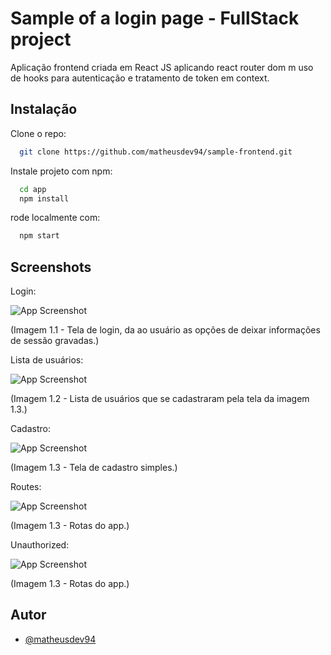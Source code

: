 # Sample of a login page - FullStack project

Aplicação frontend criada em React JS aplicando react router dom m uso de hooks para autenticação e tratamento de token em context.

## Instalação

Clone o repo:

```bash
  git clone https://github.com/matheusdev94/sample-frontend.git
```

Instale projeto com npm:

```bash
  cd app
  npm install
```

rode localmente com:

```bash
  npm start
```

## Screenshots

Login:

![App Screenshot](https://i.ibb.co/kXW05z5/login.png)

(Imagem 1.1 - Tela de login, da ao usuário as opções de deixar informações de sessão gravadas.)

Lista de usuários:

![App Screenshot](https://i.ibb.co/T0THj3f/editor.png)

(Imagem 1.2 - Lista de usuários que se cadastraram pela tela da imagem 1.3.)

Cadastro:

![App Screenshot](https://i.ibb.co/Q9JFyc7/register.png)

(Imagem 1.3 - Tela de cadastro simples.)

Routes:

![App Screenshot](https://i.ibb.co/sgz9b69/routes.png)

(Imagem 1.3 - Rotas do app.)

Unauthorized:

![App Screenshot](https://i.ibb.co/LkWqtqK/Unauthorized.png)

(Imagem 1.3 - Rotas do app.)

## Autor

- [@matheusdev94](https://github.com/matheusdev94)
